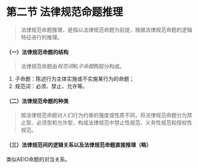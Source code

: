 # 第二节 法律规范命题推理

> 法律规范命题推理，是指以法律规范命题为前提，根据法律规范命题的逻辑特征进行的推理。

#### （一）法律规范命题的结构

> 法律规范命题由*规范词*和*子命题*两部分构成。

1. 子命题：陈述行为主体实施或不实施某行为的命题；
2. 规范词：必须、禁止、允许等。

#### （二）法律规范命题的种类

> 按法律规范命题对人们行为约束的强度或性质不同，将法律规范命题分为禁止型、必须型和允许型，构成法律规范中禁止性规范、义务性规范和授权性规范。

#### （三）法律规范间的逻辑关系以及法律规范命题直接推理（略）

类似AEIO命题的对当关系。